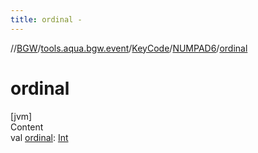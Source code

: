 ```yaml
---
title: ordinal -
---
```

//[BGW](../../../../index.md)/[tools.aqua.bgw.event](../../index.md)/[KeyCode](../index.md)/[NUMPAD6](index.md)/[ordinal](ordinal.md)



# ordinal  
[jvm]  
Content  
val [ordinal](ordinal.md): [Int](https://kotlinlang.org/api/latest/jvm/stdlib/kotlin/-int/index.html)  



